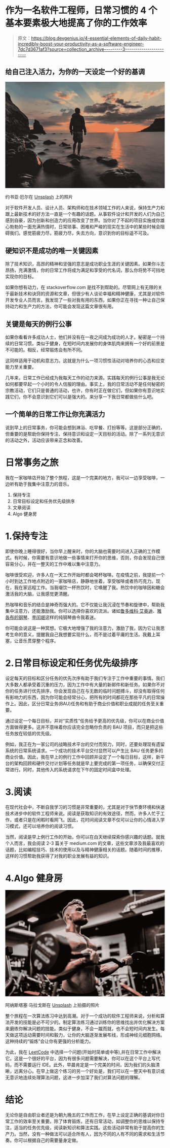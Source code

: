 # 作为一名软件工程师，日常习惯的 4 个基本要素极大地提高了你的工作效率

> 原文：<https://blog.devgenius.io/4-essential-elements-of-daily-habit-incredibly-boost-your-productivity-as-a-software-engineer-7dc7d3671af3?source=collection_archive---------3----------------------->

## 给自己注入活力，为你的一天设定一个好的基调

![](img/a0688faa8483b202a9077b6e7a3ecc60.png)

约书亚·厄尔在 [Unsplash](https://unsplash.com?utm_source=medium&utm_medium=referral) 上的照片

对于软件开发人员、设计人员、架构师和在技术领域工作的人来说，保持生产力和跟上最新技术的好方法一直是一个有趣的话题。从事软件设计和开发的人们为自己感到自豪，因为创新和创造力的应用改变了世界。当你对了不起的项目实施或你雄心勃勃的一面充满热情时，日常琐事、困难和严峻的现实在生活中的某些时候会阻碍我们。感觉筋疲力尽，筋疲力尽，失去方向，意识到你的目标遥不可及。

## **硬知识不是成功的唯一关键因素**

除了技术知识，高昂的精神和坚强的意志是成功职业生涯的关键因素。如果你斗志昂扬，充满激情，你的日常工作将成为满足和享受的代名词，那么你将势不可挡地实现你的目标。

如果你想有动力，在 stackoverflow.com 是找不到帮助的。尽管网上有无限的关于最新技术和诀窍的资源和文章，但很少有人谈论幸福和精神健康，尤其是对软件开发专业人员而言。我发现了一些对我有用的东西，如果你正在寻找一种让自己保持动力和生产力的方法，你可能会发现这篇文章很有用。

## **关键是每天的例行公事**

如果你看看许多成功人士，他们并没有在一夜之间成为成功的人才。秘密是一个持续的日常习惯。类似于健身，在短时间内发展你的身体肌肉来拥有一个好的前景是不可能的。相反，经常锻炼会有所不同。

这同样适用于动机和意志力。这就是为什么一项习惯性活动对培养你的心态和应变能力至关重要。

几年来，日常工作已经成为我每天工作的动力来源。实践每天的例行公事是我无论如何都要早起一个小时的令人信服的理由。事实上，我的日常活动不是任何秘密的宗教活动，它们只是普通的活动，也许，你有时正在做它们，但如果你有意识地实践它们，你不会意识到它们可以是强大的。来分享一下我日常都做些什么吧。

## 一个简单的日常工作让你充满活力

说到早上的日常事务，你可能会想到淋浴、吃早餐、打扮等等。这是部分正确的，但重要的是帮助你保持专注、保持意识和设定一天目标的活动。除了一系列无意识的活动之外，活动应该带来正念和改善。

# 日常事务之旅

我在一家咖啡店开始了整个旅程，这是一个完美的地方，我可以一边享受咖啡，一边听有助于我集中注意力的音乐。

1.  保持专注
2.  日常目标设定和任务优先级排序
3.  文章阅读
4.  Algo 健身房

# 1.保持专注

即使你晚上睡得很好，当你早上醒来时，你的大脑也需要时间进入正确的工作模式。有时候，你需要有意识地做一些事情来打开你的思维，否则，你会发现自己很容易分心，并在一整天的工作中难以集中注意力。

咖啡很受欢迎，许多人在一天工作开始时都会喝杯咖啡。在疫情之前，我提前一个小时到达工作地点附近的一家咖啡店，静静地坐着，享受咖啡或者热巧克力。现在，我在家远程工作。当我啜饮一杯热饮时，它唤醒了我。热饮中的咖啡因和糖会激活我的大脑，让我感觉更清醒。

热咖啡和音乐的结合是神奇而强大的。它不仅能让我沉浸在节奏和旋律中，帮助我集中注意力，还能激励我。你可以选择你喜欢的流派。诸如[鲁多维科·艾奥迪](https://ludovicoeinaudi.com/?lang=en)、[雅各布的钢琴](https://www.youtube.com/c/JacobsPiano)、[李闰珉](https://www.youtube.com/channel/UCj16_sROSTrwMSWW88fOJeg)这样的纯钢琴曲令我着迷。

你可能会说这是一种冥想。它极大地增强了我的注意力，激励了我，因为它让我思考生命的意义，提醒我自己我想要实现什么，而不是过着平庸的生活。我戴上耳塞，让音乐贯穿整个程序。

# 2.日常目标设定和任务优先级排序

设定每天的目标和区分任务的优先次序有助于我们专注于工作中重要的事情。我们大多数人都承受着沉重的压力，因为工作中有大量的新邮件和新任务。如果你不对你的任务进行优先排序，你会发现自己在与无数的临时问题搏斗，却没有取得任何有影响力的东西，因为你可能会经常分心，把所有的时间都花在那些平凡的日常操作上。因此，区分日常业务(BAU)任务和有助于商业价值和职业成就的任务至关重要。

通过设定一个每日目标，并对“实质性”任务给予更高的优先级，你可以在商业价值方面做得更多。这并不意味着你应该完全忽略你负责的 BAU 项目，而只是把这些任务放在较低的优先级。

例如，我正在为一家公司的战略技术平台的交付而努力，同时，还要处理现有遗留系统的日常系统请求。一个成功的技术平台交付显然可以产生比 BAU 任务更多的商业价值。因此，我在早上的例行工作中回顾并设定了一个每日目标，这样，新平台的架构回顾和硬件交付计划等任务就是早上要完成的第一项任务，以确保交付正常进行。同时，其他传入的系统请求在下午的固定时间盒中处理。

# 3.阅读

在现代社会中，不断自我学习的习惯是非常重要的，尤其是对于快节奏环境和快速技术进步中的软件工程师来说。阅读是获取知识的有效途径，然而，许多人忙于工作，或者只是在闲暇时看网飞。因此，花时间阅读文章不仅可以让你的心情进入学习模式，还可以培养你的阅读习惯。

当然，阅读是早上例行工作的开始，你可以在白天继续探索你感兴趣的话题。就我个人而言，我会阅读 2-3 篇关于 medium.com 的文章，这些文章涉及我最喜欢的话题，比如编程技巧、技术的使用以及与精神健康相关的话题。随着时间的推移，这样的习惯帮助我获得了对我的职业发展有益的知识。

# 4.Algo 健身房

![](img/d3f0ecf2e222c5cc3c773a36ba85ebf9.png)

阿纳斯塔塞·马拉戈斯在 [Unsplash](https://unsplash.com?utm_source=medium&utm_medium=referral) 上拍摄的照片

整个旅程在一次算法练习中达到高潮。对于一个成功的软件工程师来说，分析和算法开发的技能是必不可少的。制定算法练习通过训练你的思维找出并优化解决方案来磨练你解决问题的技能。类似于健身，不会一蹴而就，也不会短时间内发生。每天做这项运动需要时间和毅力，让你的大脑逐渐发展布线，形成神经元细胞网络。这种持续的“锻炼”会让你有更强的分析能力。

为此，我在 [LeetCode](https://leetcode.com/) 中选择一个问题(开始时简单或中等),并在日常工作中解决它。这是一个很好的平台，因为有很多问题需要解决，你可以在这个平台上写代码，而不需要运行 IDE。此外，早晨肯定是一个完美的时间，因为我们的头脑清晰，远离分心。在早上做这个练习的另一个好处是，我们可以在一整天中有意识或无意识地连续处理算法问题，这进一步加深了我们对算法问题的理解。

# 结论

无论你是自由职业者还是为朝九晚五的工作而工作，在早上设定正确的基调对你日常工作的效率至关重要。除了体育锻炼，还有日常活动，如调整你的思维以保持专注，适当的任务优先级，阅读新知识和算法实践。这些活动非常有助于提高你的生产力。当然，没有一种做法可以适合所有人，因为不同的人有不同的需求和生活节奏。你可以根据自己的需要量身定做。